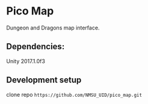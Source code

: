 # Pico Map
Dungeon and Dragons map interface.

## Dependencies:
Unity 2017.1.0f3

## Development setup
clone repo `https://github.com/NMSU_UID/pico_map.git`
